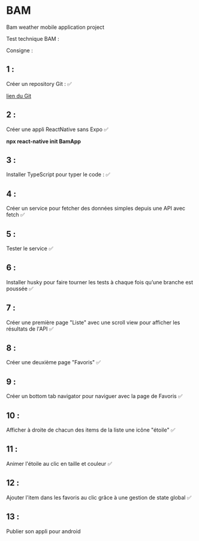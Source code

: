 # BAM
Bam weather mobile application project

Test technique BAM : 



Consigne : 

## 1 : 

Créer un repository Git : :white_check_mark:

[lien du Git](https://github.com/jerem06/BAM/)

## 2 : 

Créer une appli ReactNative sans Expo :white_check_mark:

**npx react-native init BamApp**

## 3 : 

Installer TypeScript pour typer le code : :white_check_mark:

## 4 : 

Créer un service pour fetcher des données simples depuis une API avec fetch  :white_check_mark:

## 5 :

Tester le service :white_check_mark:

## 6 : 

Installer husky pour faire tourner les tests à chaque fois qu’une branche est poussée :white_check_mark:

## 7 : 

Créer une première page "Liste" avec une scroll view pour afficher les résultats de l'API :white_check_mark:

## 8 : 

Créer une deuxième page "Favoris" :white_check_mark:

## 9 :

Créer un bottom tab navigator pour naviguer avec la page de Favoris :white_check_mark:

## 10 : 

Afficher à droite de chacun des items de la liste une icône "étoile" :white_check_mark:

## 11 : 

Animer l'étoile au clic en taille et couleur :white_check_mark:

## 12 : 

Ajouter l'item dans les favoris au clic grâce à une gestion de state global :white_check_mark:


## 13 : 

Publier son appli pour android

